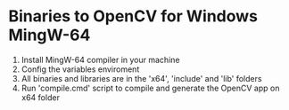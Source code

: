 # Binaries to OpenCV for Windows MingW-64

1. Install MingW-64 compiler in your machine 
2. Config the variables enviroment
3. All binaries and libraries are in the 'x64', 'include' and 'lib' folders
4. Run 'compile.cmd' script to compile and generate the OpenCV app on x64 folder